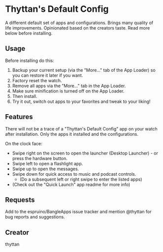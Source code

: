 # Thyttan's Default Config

A different default set of apps and configurations. Brings many quality of life improvements. Opinionated based on the creators taste. Read more below before installing.

## Usage

Before installing do this:

1. Backup your current setup (via the "More..." tab of the App Loader) so you can restore it later if you want.
2. Factory reset the watch.
3. Remove all apps via the "More..." tab in the App Loader.
4. Make sure minification is turned off on the App Loader.
5. Then install.
6. Try it out, switch out apps to your favorites and tweak to your liking!

## Features

There will not be a trace of a "Thyttan's Default Config" app on your watch after installation. Only the apps it installed and the configurations.

On the clock face:
- Swipe right on the screen to open the launcher (Desktop Launcher) - or press the hardware button.
- Swipe left to open a flashlight app.
- Swipe up to open the messages.
- Swipe down for quick access to music and podcast controls.
  - (Do a subsequent left or right swipe to enter the listed apps)
- (Check out the "Quick Launch" app readme for more info)

## Requests

Add to the espruino/BangleApps issue tracker and mention @thyttan for bug reports and suggestions.

## Creator

thyttan
